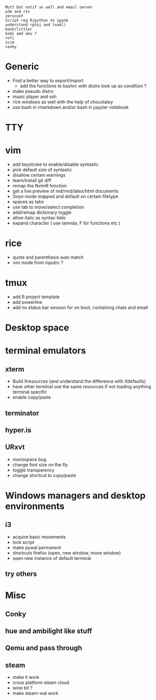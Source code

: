 ```
Mutt but notif as well and email server
w3m and rtv 
zeroconf 
Script reg R/python to ipynb
understand rptoj and load()
bash/littler
kodi amd emu ?
rofi
scim
conky
```

# Generic

* Find a better way to export/import 
  - add the functions to bashrc with distro look up as condition ? 
* make pseudo distro 
* music player and ssh 
* rice windows as well with the help of chocolatey 
* use bash in rmarkdown and/or bash in jupyter notebook

TTY
===

# vim 
* add keystroke to enable/disable syntastic 
* pick default size of syntastic 
* disallow certain warnings 
* learn/install git diff 
* remap the NvimR fonction 
* get a live preview of md/rmd/latex/html documents
* Goyo mode mapped and default on certain filetype 
* spaces as tabs 
* use tab to move/select completion 
* add/remap dictionary toggle 
* allow italic as syntax italic 
* expand character ( use lamnda, F for functions etc )

# rice 
* quote and parenthesis auto match 
* vim mode from inputrc ? 



# tmux 
* add R project template 
* add powerline 
* add no status bar session for on boot, containing chats and email 


Desktop space 
================

# terminal emulators
## xterm 
* Build Xresources (and understand the difference with Xdefaults)
* have other terminal use the same resources if not loading anything terminal specific 
* enable copy/paste 

## terminator 
## hyper.is 
## URxvt
* monospace bug 
* change font size on the fly 
* toggle transparency 
* change shortcut to copy/paste

# Windows managers and desktop environments 
## i3 
* acquire basic movements 
* lock script 
* make pywal permanent 
* shortcuts firefox (open, new window, move window)
* open new instance of default terminal 
## try others 

# Misc 
## Conky 
## hue and ambilight like stuff
## Qemu and pass through 
## steam 
* make it work 
* cross platform steam cloud 
* wine bit ? 
* make steam-wal work

